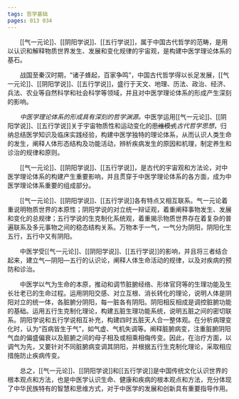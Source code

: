 ```yaml
---
tags: 哲学基础
pages: 013 034
---
```

&emsp;&emsp;[[气一元论]]、[[阴阳学说]]、[[五行学说]]，属于中国古代哲学的范畴，是用以认识和解释物质世界发生、发展和变化规律的宇宙观，是构建中医学理论体系的基石。

&emsp;&emsp;战国至秦汉时期，“诸子蜂起，百家争鸣”，中国古代哲学得以长足发展，[[气一元论]]、[[阴阳学说]]、[[五行学说]]，盛行于天文、地理、历法、政治、经济、兵法、农业等自然科学和社会科学等领域，并且对中医学理论体系的形成产生深刻的影响。

&emsp;&emsp;<dfn>中医学理论体系的形成具有深刻的哲学渊源。</dfn>中医学运用[[气一元论]]、[[阴阳学说]]、[[五行学说]]关于宇宙物质性和运动变化的~~思维模式~~<dfn>古代哲学思想</dfn>，归纳总结医学知识及临床实践经验，构建中医学独特的理论体系，从而认识人类生命的发生，阐释人体形态结构及功能活动，辨析疾病发生的原因和机理，制定养生和诊治的规律和原则。

&emsp;&emsp;[[气一元论]]、[[阴阳学说]]、[[五行学说]]，是古代的宇宙观和方法论，对中医学理论体系的构建产生重要影响，并且贯穿于中医学理论体系的各方面，成为中医学理论体系重要的组成部分。

&emsp;&emsp;[[气一元论]]、[[阴阳学说]]、[[五行学说]]各有特点又相互联系。气一元论着重说明物质世界的本原性；阴阳学说的对立统一辩证观，着重阐释事物发生、发展和变化的总规律；五行学说的生克制化系统观，着重揭示物质世界存在着复杂的普遍联系及多元事物之间的稳态结构关系。万物本于一气，一气分为阴阳，阴阳化生五行，五行中又有阴阳。

&emsp;&emsp;中医学受[[气一元论]]、[[阴阳学说]]、[[五行学说]]的影响，并且将三者结合起来，建立气—阴阳—五行的认识论，阐释人体生命活动的规律，以及对疾病的预防和诊治。

&emsp;&emsp;中医学以气为生命的本原，推动和调节脏腑经络、形体官窍等的生理功能及生长壮老已的生命过程。运用阴阳交感、对立互根、消长转化的理论，说明人体是阴阳对立的统一体，各脏腑分阴阳，每一脏各有阴阳。阴阳相反相成是调控脏腑功能的基础。运用五行生克制化理论，构建五脏生理功能系统，说明五脏之间的密切联系。阴阳学说和五行学说相互补充，构建四时五脏天人合一整体观。在分析病理变化时，认为“百病皆生于气”，如气虚、气机失调等。阐释脏腑病变，注重脏腑阴阳气血的偏盛偏衰以及脏腑之间的母子相及或相乘相侮传变。因此，在治疗方面，以调气为先，又要针对不同脏腑病变调其阴阳，并根据五行生克制化理论，采取相应措施防止疾病传变。

&emsp;&emsp;总之，[[气一元论]]、[[阴阳学说]]和[[五行学说]]是中国传统文化认识世界的根本观点和方法，也是中医学认识生命、健康和疾病的根本观点和方法，充分体现了中华民族特有的智慧和思维方式，对于中医学的发展和创新具有重要指导作用。